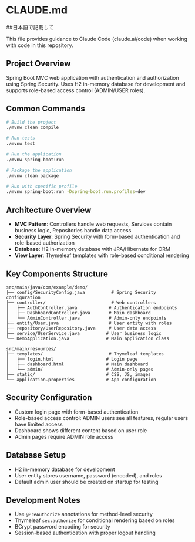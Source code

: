 # CLAUDE.md

##日本語で記載して

This file provides guidance to Claude Code (claude.ai/code) when working with code in this repository.

## Project Overview

Spring Boot MVC web application with authentication and authorization using Spring Security. Uses H2 in-memory database for development and supports role-based access control (ADMIN/USER roles).

## Common Commands

```bash
# Build the project
./mvnw clean compile

# Run tests
./mvnw test

# Run the application
./mvnw spring-boot:run

# Package the application
./mvnw clean package

# Run with specific profile
./mvnw spring-boot:run -Dspring-boot.run.profiles=dev
```

## Architecture Overview

- **MVC Pattern**: Controllers handle web requests, Services contain business logic, Repositories handle data access
- **Security Layer**: Spring Security with form-based authentication and role-based authorization
- **Database**: H2 in-memory database with JPA/Hibernate for ORM
- **View Layer**: Thymeleaf templates with role-based conditional rendering

## Key Components Structure

```
src/main/java/com/example/demo/
├── config/SecurityConfig.java          # Spring Security configuration
├── controller/                         # Web controllers
│   ├── AuthController.java            # Authentication endpoints
│   ├── DashboardController.java       # Main dashboard
│   └── AdminController.java           # Admin-only endpoints
├── entity/User.java                   # User entity with roles
├── repository/UserRepository.java     # User data access
├── service/UserService.java          # User business logic
└── DemoApplication.java              # Main application class

src/main/resources/
├── templates/                         # Thymeleaf templates
│   ├── login.html                    # Login page
│   ├── dashboard.html                # Main dashboard
│   └── admin/                        # Admin-only pages
├── static/                           # CSS, JS, images
└── application.properties            # App configuration
```

## Security Configuration

- Custom login page with form-based authentication
- Role-based access control: ADMIN users see all features, regular users have limited access
- Dashboard shows different content based on user role
- Admin pages require ADMIN role access

## Database Setup

- H2 in-memory database for development
- User entity stores username, password (encoded), and roles
- Default admin user should be created on startup for testing

## Development Notes

- Use `@PreAuthorize` annotations for method-level security
- Thymeleaf `sec:authorize` for conditional rendering based on roles
- BCrypt password encoding for security
- Session-based authentication with proper logout handling
